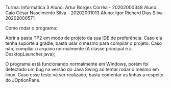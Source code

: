 Turma: Informática 3
Aluno: Artur Borges Corrêa - 20202000348
Aluno: Caio César Nascimento Silva - 20202001013
Aluno: Igor Richard Dias Silva - 20202000571

Como rodar o programa:

Abrir a pasta TP2 em modo de projeto da sua IDE de preferência.
Caso ela tenha suporte a gradle, basta usar o mesmo para compilar o projeto.
Caso não, compilar o arquivo normalmente (A classe principal é a DesktopLauncher.java);

O programa está funcionando normalmente em Windows, porém foi detectado um bug na versão do Java Swing ao tentar rodar o mesmo em linux. Caso esse teste vá ser realizado, basta comentar as linhas a respeito do JOptionPane.
